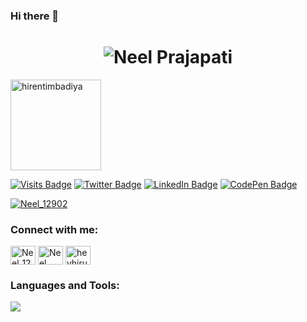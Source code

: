 ### Hi there 👋

<!--
![SVG Animation](data:image/svg+xml,%3Csvg%20fill%3D%22none%22%20viewBox%3D%220%200%20600%20300%22%20width%3D%22600%22%20height%3D%22300%22%20xmlns%3D%22http%3A%2F%2Fwww.w3.org%2F2000%2Fsvg%22%3E%3CforeignObject%20width%3D%22100%25%22%20height%3D%22100%25%22%3E%3Cdiv%20xmlns%3D%22http%3A%2F%2Fwww.w3.org%2F1999%2Fxhtml%22%3E%3Cstyle%3E%20%20%20%20%20%20%20%20%40keyframes%20hi%20%20%7B%20%20%20%20%20%20%20%20%20%20%20%200%25%20%7B%20transform%3A%20rotate(%200.0deg)%20%7D%20%20%20%20%20%20%20%20%20%20%2010%25%20%7B%20transform%3A%20rotate(14.0deg)%20%7D%20%20%20%20%20%20%20%20%20%20%2020%25%20%7B%20transform%3A%20rotate(-8.0deg)%20%7D%20%20%20%20%20%20%20%20%20%20%2030%25%20%7B%20transform%3A%20rotate(14.0deg)%20%7D%20%20%20%20%20%20%20%20%20%20%2040%25%20%7B%20transform%3A%20rotate(-4.0deg)%20%7D%20%20%20%20%20%20%20%20%20%20%2050%25%20%7B%20transform%3A%20rotate(10.0deg)%20%7D%20%20%20%20%20%20%20%20%20%20%2060%25%20%7B%20transform%3A%20rotate(%200.0deg)%20%7D%20%20%20%20%20%20%20%20%20%20100%25%20%7B%20transform%3A%20rotate(%200.0deg)%20%7D%20%20%20%20%20%20%20%20%7D%20%20%20%20%20%20%20%20%40keyframes%20gradient%20%7B%20%20%20%20%20%20%20%20%20%200%25%20%7B%20%20%20%20%20%20%20%20%20%20%20%20background-position%3A%200%25%2050%25%3B%20%20%20%20%20%20%20%20%20%20%7D%20%20%20%20%20%20%20%20%20%2050%25%20%7B%20%20%20%20%20%20%20%20%20%20%20%20background-position%3A%20100%25%2050%25%3B%20%20%20%20%20%20%20%20%20%20%7D%20%20%20%20%20%20%20%20%20%20100%25%20%7B%20%20%20%20%20%20%20%20%20%20%20%20background-position%3A%200%25%2050%25%3B%20%20%20%20%20%20%20%20%20%20%7D%20%20%20%20%20%20%20%20%7D%20%20%20%20%20%20%20%20.container%20%7B%20%20%20%20%20%20%20%20%20%20background%3A%20linear-gradient(-45deg%2C%20%23ee7752%2C%20%23e73c7e%2C%20%2323a6d5%2C%20%2323d5ab)%3B%20%20%20%20%20%20%20%20%20%20background-size%3A%20400%25%20400%25%3B%20%20%20%20%20%20%20%20%20%20animation%3A%20gradient%2015s%20ease%20infinite%3B%20%20%20%20%20%20%20%20%20%20width%3A%20100%25%3B%20%20%20%20%20%20%20%20%20%20height%3A%20300px%3B%20%20%20%20%20%20%20%20%20%20display%3A%20flex%3B%20%20%20%20%20%20%20%20%20%20justify-content%3A%20center%3B%20%20%20%20%20%20%20%20%20%20align-items%3A%20center%3B%20%20%20%20%20%20%20%20%20%20color%3A%20white%3B%20%20%20%20%20%20%20%20%20%20font-family%3A%20-apple-system%2C%20BlinkMacSystemFont%2C%20%26quot%3BSegoe%20UI%26quot%3B%2C%20Roboto%2C%20Helvetica%2C%20Arial%2C%20sans-serif%2C%20%26quot%3BApple%20Color%20Emoji%26quot%3B%2C%20%26quot%3BSegoe%20UI%20Emoji%26quot%3B%2C%20%26quot%3BSegoe%20UI%20Symbol%26quot%3B%3B%20%20%20%20%20%20%20%20%7D%20%20%20%20%20%20%20%20.hi%20%7B%20%20%20%20%20%20%20%20%20%20animation%3A%20hi%201.5s%20linear%20-0.5s%20infinite%3B%20%20%20%20%20%20%20%20%20%20display%3A%20inline-block%3B%20%20%20%20%20%20%20%20%20%20transform-origin%3A%2070%25%2070%25%3B%20%20%20%20%20%20%20%20%7D%20%20%20%20%20%20%20%20%40media%20(prefers-reduced-motion)%20%7B%20%20%20%20%20%20%20%20%20%20.container%20%7B%20%20%20%20%20%20%20%20%20%20%20%20animation%3A%20none%3B%20%20%20%20%20%20%20%20%20%20%7D%20%20%20%20%20%20%20%20%20%20.hi%20%7B%20%20%20%20%20%20%20%20%20%20%20%20animation%3A%20none%3B%20%20%20%20%20%20%20%20%20%20%7D%20%20%20%20%20%20%20%20%7D%20%20%20%20%20%20%3C%2Fstyle%3E%3Cdiv%20class%3D%22container%22%3E%3Ch1%3E%20%20%20%20%20%20%20%20%20%20%E0%A4%9C%E0%A4%AF%20%E0%A4%B6%E0%A5%8D%E0%A4%B0%E0%A5%80%20%E0%A4%B0%E0%A4%BE%E0%A4%AE%F0%9F%91%8F%2C%20Myself%20Neel%20Prajapati%20%20%20%20%20%20%20%20%20%20%3Cdiv%20class%3D%22hi%22%3E%20%20%20%20%20%20%20%20%20%20%20%20%F0%9F%91%8B%20%20%20%20%20%20%20%20%20%20%3C%2Fdiv%3E%3C%2Fh1%3E%3C%2Fdiv%3E%3C%2Fdiv%3E%3C%2FforeignObject%3E%3C%2Fsvg%3E) -->

<h1 align="center">
  <img src="https://drive.google.com/file/d/1pUhObt3H1-yGAb5ZS4biIdBN5NkkudmF/view?usp=drive_link" alt="Neel Prajapati" />
</h1>


<!-- <h1 align="center">
  <img src="https://raw.githubusercontent.com/hirentimbadiya/hirentimbadiya/master/name.svg" alt="Hiren Timbadiya" />
</h1> -->

<p align="left"> <img src="https://komarev.com/ghpvc/?username=Neel1292&label=Profile%20views&color=0e75b6&style=flat" width="145px" alt="hirentimbadiya" /> </p>


[![Visits Badge](https://badges.pufler.dev/visits/braydoncoyer/braydoncoyer)](https:braydoncoyer.dev)
[![Twitter Badge](https://img.shields.io/badge/Twitter-Profile-informational?style=flat&logo=twitter&logoColor=white&color=1CA2F1)](https://twitter.com/BraydonCoyer)
[![LinkedIn Badge](https://img.shields.io/badge/LinkedIn-Profile-informational?style=flat&logo=linkedin&logoColor=white&color=0D76A8)](https://www.linkedin.com/in/braydon-coyer/)
[![CodePen Badge](https://img.shields.io/badge/CodePen-Profile-informational?style=flat&logo=codepen&logoColor=white&color=black)](https://codepen.io/braydoncoyer)

<!-- Display GitHub profile trophies using the trophy image with specified settings -->
<!--
[![trophy](https://github-profile-trophy.vercel.app/?username=hirentimbadiya&theme=radical&margin-w=20&margin-h=15&no-frame=true)](https://github.com/hirentimbadiya/github-profile-trophy)
-->
<p align="left"> <a href="https://twitter.com/Neel_12902" target="blank"><img src="https://img.shields.io/twitter/follow/Neel_12902?logo=twitter&style=for-the-badge" alt="Neel_12902" /></a> </p>

<h3 align="left">Connect with me:</h3>
<p align="left">
<a href="https://twitter.com/Neel_12902" target="blank"><img align="center" src="https://raw.githubusercontent.com/rahuldkjain/github-profile-readme-generator/master/src/images/icons/Social/twitter.svg" alt="Neel_12902" height="30" width="40" /></a>
<a href="https://www.linkedin.com/in/neel-prajapati-590375259" target="blank"><img align="center" src="https://raw.githubusercontent.com/rahuldkjain/github-profile-readme-generator/master/src/images/icons/Social/linked-in-alt.svg" alt="Neel Prajapati" height="30" width="40" /></a>
<!-- <a href="https://stackoverflow.com/users/20626209/hiren-timbadiya" target="blank"><img align="center" src="https://raw.githubusercontent.com/rahuldkjain/github-profile-readme-generator/master/src/images/icons/Social/stack-overflow.svg" alt="hiren-timbadiya" height="30" width="40" /></a> -->
<a href="https://instagram.com/neelprajapati_" target="blank"><img align="center" src="https://raw.githubusercontent.com/rahuldkjain/github-profile-readme-generator/master/src/images/icons/Social/instagram.svg" alt="heyhiru" height="30" width="40" /></a>
<!-- <a href="https://www.leetcode.com/hirentimbadiya74" target="blank"><img align="center" src="https://raw.githubusercontent.com/rahuldkjain/github-profile-readme-generator/master/src/images/icons/Social/leet-code.svg" alt="hirentimbadiya74" height="30" width="40" /></a> -->
<!-- <a href="https://auth.geeksforgeeks.org/user/hirentimbadiya74" target="blank"><img align="center" src="https://raw.githubusercontent.com/rahuldkjain/github-profile-readme-generator/master/src/images/icons/Social/geeks-for-geeks.svg" alt="hirentimbadiya74" height="30" width="40" /></a> -->
<!-- <a href="https://hirentimbadiya.hashnode.dev/" target="blank"><img align="center" src="https://raw.githubusercontent.com/hirentimbadiya/hirentimbadiya/master/hashnode.png" alt="hirentimbadiya74" height="45" width="50" /></a> -->
</p>

<h3 align="left">Languages and Tools:</h3>
<p>
<!--   <a href="https://skillicons.dev">
    <img src="https://skillicons.dev/icons?i=react,nextjs,js,express,nodejs,java,mysql,mongodb,git,github,materialui,tailwind,vscode,vite,html,css,sass,md,ts,vercel,azure,postman,docker,go&perline=12" />
  </a> -->
    <a href="https://skillicons.dev">
    <img src="https://skillicons.dev/icons?i=react,nextjs,js,java,git,github,tailwind,vscode,vite,html,css,sass,md,ts,vercel,postman&perline=12" />
  </a>
</p>

<!--
<p><img align="left" src="https://github-readme-stats-phi-rouge-46.vercel.app/api/top-langs?username=hirentimbadiya&hide=html&theme=codeSTACKr&show_icons=true&locale=en&layout=compact&title_color=FFBF00" alt="hirentimbadiya" /></p>

<p><img align="center" src="https://github-readme-stats-phi-rouge-46.vercel.app/api?username=hirentimbadiya&theme=ocean_dark&show_icons=true&ring_color=ff0000&title_color=FFBF00" alt="hirentimbadiya"/></p>
-->

<!--
**Neel1292/Neel1292** is a ✨ _special_ ✨ repository because its `README.md` (this file) appears on your GitHub profile.

Here are some ideas to get you started:

- 🔭 I’m currently working on ...
- 🌱 I’m currently learning ...
- 👯 I’m looking to collaborate on ...
- 🤔 I’m looking for help with ...
- 💬 Ask me about ...
- 📫 How to reach me: ...
- 😄 Pronouns: ...
- ⚡ Fun fact: ...
-->



<!--
**Neel1292/Neel1292** is a ✨ _special_ ✨ repository because its `README.md` (this file) appears on your GitHub profile.

Here are some ideas to get you started:

- 🔭 I’m currently working on ...
- 🌱 I’m currently learning ...
- 👯 I’m looking to collaborate on ...
- 🤔 I’m looking for help with ...
- 💬 Ask me about ...
- 📫 How to reach me: ...
- 😄 Pronouns: ...
- ⚡ Fun fact: ...
-->
